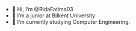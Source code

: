 - 👋 Hi, I’m @RidaFatima03
- 👀 I’m a junior at Bilkent University
- 🌱 I’m currently studying Computer Engineering.
<!---
RidaFatima03/RidaFatima03 is a ✨ special ✨ repository because its `README.md` (this file) appears on your GitHub profile.
You can click the Preview link to take a look at your changes.
--->
